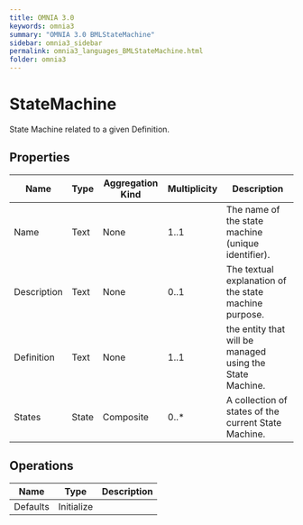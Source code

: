 ```yaml
---
title: OMNIA 3.0
keywords: omnia3
summary: "OMNIA 3.0 BMLStateMachine"
sidebar: omnia3_sidebar
permalink: omnia3_languages_BMLStateMachine.html
folder: omnia3
---
```


# StateMachine
State Machine related to a given Definition.
## Properties

| Name | Type | Aggregation Kind | Multiplicity | Description |
| --------- | --------- | --------- | --------- | --------- |
| Name | Text | None | 1..1 | The name of the state machine (unique identifier). |
| Description | Text | None | 0..1 | The textual explanation of the state machine purpose. |
| Definition | Text | None | 1..1 | the entity that will be managed using the State Machine. |
| States | State | Composite | 0..* | A collection of states of the current State Machine. |

## Operations

| Name | Type | Description |
| --------- | --------- | --------- |
| Defaults | Initialize |  |

